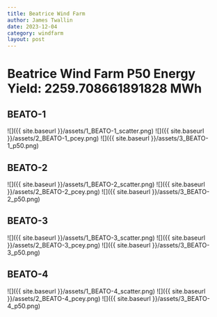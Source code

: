 ```yaml
---
title: Beatrice Wind Farm
author: James Twallin
date: 2023-12-04
category: windfarm
layout: post
---
```

# Beatrice Wind Farm P50 Energy Yield: 2259.708661891828 MWh

BEATO-1
-------------
![]({{ site.baseurl }}/assets/1_BEATO-1_scatter.png)
![]({{ site.baseurl }}/assets/2_BEATO-1_pcey.png)
![]({{ site.baseurl }}/assets/3_BEATO-1_p50.png)

BEATO-2
-------------
![]({{ site.baseurl }}/assets/1_BEATO-2_scatter.png)
![]({{ site.baseurl }}/assets/2_BEATO-2_pcey.png)
![]({{ site.baseurl }}/assets/3_BEATO-2_p50.png)

BEATO-3
-------------
![]({{ site.baseurl }}/assets/1_BEATO-3_scatter.png)
![]({{ site.baseurl }}/assets/2_BEATO-3_pcey.png)
![]({{ site.baseurl }}/assets/3_BEATO-3_p50.png)

BEATO-4
-------------
![]({{ site.baseurl }}/assets/1_BEATO-4_scatter.png)
![]({{ site.baseurl }}/assets/2_BEATO-4_pcey.png)
![]({{ site.baseurl }}/assets/3_BEATO-4_p50.png)

